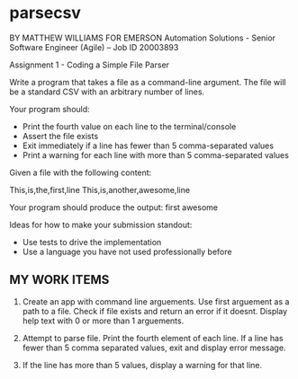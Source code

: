 # parsecsv

BY MATTHEW WILLIAMS
FOR EMERSON Automation Solutions - Senior Software Engineer (Agile) – Job ID 20003893

Assignment 1 - Coding a Simple File Parser
 
Write a program that takes a file as a command-line argument.  The file will be a standard CSV with an arbitrary number of lines.  
 
Your program should:
 - Print the fourth value on each line to the terminal/console
 - Assert the file exists
 - Exit immediately if a line has fewer than 5 comma-separated values
 - Print a warning for each line with more than 5 comma-separated values
 
Given a file with the following content:
 
This,is,the,first,line
This,is,another,awesome,line
 
Your program should produce the output:
first
awesome
 
Ideas for how to make your submission standout:
- Use tests to drive the implementation
- Use a language you have not used professionally before

MY WORK ITEMS
-------------

1.  Create an app with command line arguements.  Use first arguement as a path to a file.  Check if file exists and return an error
    if it doesnt.  Display help text with 0 or more than 1 arguements.

2.  Attempt to parse file.  Print the fourth element of each line.  If a line has fewer than 5 comma separated values, exit and display error message.

3.  If the line has more than 5 values, display a warning for that line.
